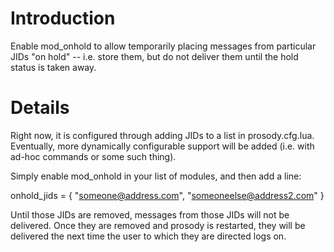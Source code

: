 # Introduction #

Enable mod\_onhold to allow temporarily placing messages from particular JIDs "on hold" -- i.e. store them, but do not deliver them until the hold status is taken away.


# Details #

Right now, it is configured through adding JIDs to a list in prosody.cfg.lua. Eventually, more dynamically configurable support will be added (i.e. with ad-hoc commands or some such thing).

Simply enable mod\_onhold in your list of modules, and then add a line:

onhold\_jids = { "someone@address.com", "someoneelse@address2.com" }

Until those JIDs are removed, messages from those JIDs will not be delivered. Once they are removed and prosody is restarted, they will be delivered the next time the user to which they are directed logs on.